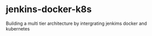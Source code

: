 # jenkins-docker-k8s
Building a multi tier architecture by intergrating jenkims docker  and kubernetes 
